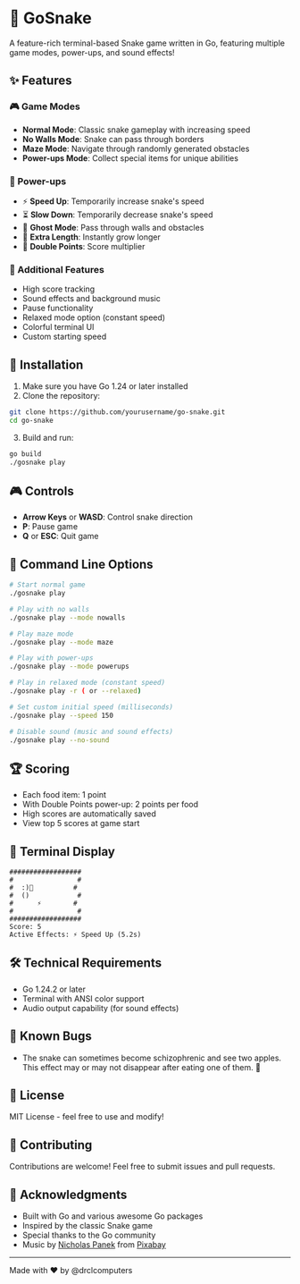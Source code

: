 # 🐍 GoSnake

A feature-rich terminal-based Snake game written in Go, featuring multiple game modes, power-ups, and sound effects!

## ✨ Features

### 🎮 Game Modes
- **Normal Mode**: Classic snake gameplay with increasing speed
- **No Walls Mode**: Snake can pass through borders
- **Maze Mode**: Navigate through randomly generated obstacles
- **Power-ups Mode**: Collect special items for unique abilities

### 🎲 Power-ups
- ⚡ **Speed Up**: Temporarily increase snake's speed
- ⏳ **Slow Down**: Temporarily decrease snake's speed
- 👻 **Ghost Mode**: Pass through walls and obstacles
- 🔄 **Extra Length**: Instantly grow longer
- 💎 **Double Points**: Score multiplier

### 🎯 Additional Features
- High score tracking
- Sound effects and background music
- Pause functionality
- Relaxed mode option (constant speed)
- Colorful terminal UI
- Custom starting speed

## 🚀 Installation

1. Make sure you have Go 1.24 or later installed
2. Clone the repository:
```bash
git clone https://github.com/yourusername/go-snake.git
cd go-snake
```

3. Build and run:
```bash
go build
./gosnake play
```

## 🎮 Controls

- **Arrow Keys** or **WASD**: Control snake direction
- **P**: Pause game
- **Q** or **ESC**: Quit game

## 🎯 Command Line Options

```bash
# Start normal game
./gosnake play

# Play with no walls
./gosnake play --mode nowalls

# Play maze mode
./gosnake play --mode maze

# Play with power-ups
./gosnake play --mode powerups

# Play in relaxed mode (constant speed)
./gosnake play -r ( or --relaxed)

# Set custom initial speed (milliseconds)
./gosnake play --speed 150

# Disable sound (music and sound effects)
./gosnake play --no-sound
```

## 🏆 Scoring

- Each food item: 1 point
- With Double Points power-up: 2 points per food
- High scores are automatically saved
- View top 5 scores at game start

## 🎨 Terminal Display

```
##################
#                #
#  :)🍎          #
#  ()            #
#      ⚡        #
#                #
##################
Score: 5
Active Effects: ⚡ Speed Up (5.2s)
```

## 🛠 Technical Requirements

- Go 1.24.2 or later
- Terminal with ANSI color support
- Audio output capability (for sound effects)

## 🐛 Known Bugs
- The snake can sometimes become schizophrenic and see two apples. This effect may or may not disappear after eating one of them. 🍏

## 📝 License

MIT License - feel free to use and modify!

## 🤝 Contributing

Contributions are welcome! Feel free to submit issues and pull requests.

## 🙏 Acknowledgments

- Built with Go and various awesome Go packages
- Inspired by the classic Snake game
- Special thanks to the Go community
- Music by [Nicholas Panek](https://pixabay.com/users/nickpanek620-38266323/?utm_source=link-attribution&utm_medium=referral&utm_campaign=music&utm_content=318059) from [Pixabay](https://pixabay.com/music//?utm_source=link-attribution&utm_medium=referral&utm_campaign=music&utm_content=318059)

---

Made with ❤️ by @drclcomputers
